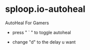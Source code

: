 # sploop.io-autoheal
AutoHeal For Gamers

- press " ` " to toggle autoheal

- change "d" to the delay u want
